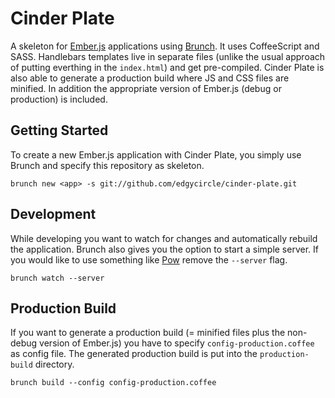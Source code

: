 # Cinder Plate
A skeleton for [Ember.js](http://emberjs.com/) applications using [Brunch](http://brunch.io/). It uses CoffeeScript and SASS. Handlebars templates live in separate files (unlike the usual approach of putting everthing in the `index.html`) and get pre-compiled. Cinder Plate is also able to generate a production build where JS and CSS files are minified. In addition the appropriate version of Ember.js (debug or production) is included.

## Getting Started
To create a new Ember.js application with Cinder Plate, you simply use Brunch and specify this repository as skeleton.

```
brunch new <app> -s git://github.com/edgycircle/cinder-plate.git
```

## Development
While developing you want to watch for changes and automatically rebuild the application. Brunch also gives you the option to start a simple server. If you would like to use something like [Pow](http://pow.cx/) remove the `--server` flag.

```
brunch watch --server
```

## Production Build
If you want to generate a production build (= minified files plus the non-debug version of Ember.js) you have to specify `config-production.coffee` as config file. The generated production build is put into the `production-build` directory.

```
brunch build --config config-production.coffee
```
